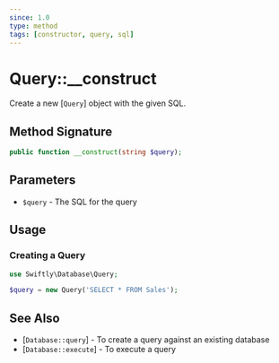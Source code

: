 ```yaml
---
since: 1.0
type: method
tags: [constructor, query, sql]
---
```

# Query::\_\_construct

Create a new [`Query`] object with the given SQL.

## Method Signature

```php
public function __construct(string $query);
```

## Parameters

* `$query` - The SQL for the query

## Usage
### Creating a Query

```php
use Swiftly\Database\Query;

$query = new Query('SELECT * FROM Sales');
```

## See Also

* [`Database::query`] - To create a query against an existing database
* [`Database::execute`] - To execute a query